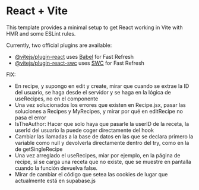 # React + Vite

This template provides a minimal setup to get React working in Vite with HMR and some ESLint rules.

Currently, two official plugins are available:

- [@vitejs/plugin-react](https://github.com/vitejs/vite-plugin-react/blob/main/packages/plugin-react/README.md) uses [Babel](https://babeljs.io/) for Fast Refresh
- [@vitejs/plugin-react-swc](https://github.com/vitejs/vite-plugin-react-swc) uses [SWC](https://swc.rs/) for Fast Refresh



FIX:

- En recipe, y supongo en edit y create, mirar que cuando se extrae la ID del usuario, se haga desde el servidor y se haga en la lógica de useRecipes, no en el componente
- Una vez solucionados los errores que existen en Recipe.jsx, pasar las soluciones a Recipes y MyRecipes, y mirar por qué en editRecipe no pasa el error
- IsTheAuthor: Hacer que solo haya que pasarle la userID de la receta, la userId del usuario la puede coger directamente del hook
- Cambiar las llamadas a la base de datos en las que se declara primero la variable como null y devolverla directamente dentro del try, como en la de getSingleRecipe
- Una vez arreglado el useRecipes, miar por ejemplo, en la página de recipe, si se carga una receta que no existe, que se muestre en pantalla cuando la función devuelva false.
- Mirar de cambiar el código que setea las cookies de lugar que actualmente está en supabase.js